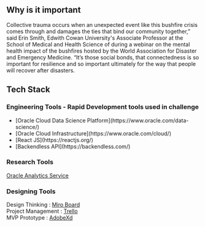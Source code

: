 ## Why is it important

Collective trauma occurs when an unexpected event like this bushfire crisis comes through and damages the ties that bind our community together,” said Erin Smith, Edwith Cowan University's Associate Professor at the School of Medical and Health Science of  during a webinar on the mental health impact of the bushfires hosted by the World Association for Disaster and Emergency Medicine. “It’s those social bonds, that connectedness is so important for resilience and so important ultimately for the way that people will recover after disasters.

## Tech Stack

### Engineering Tools - Rapid Development tools used in challenge
<ul>
    <li> [Oracle Cloud Data Science Platform](https://www.oracle.com/data-science/)</li>
    <li> [Oracle Cloud Infrastructure](https://www.oracle.com/cloud/) </li>
    <li> [React JS](https://reactjs.org/) </li>
    <li> [Backendless API](https://backendless.com/) </li>
</ul>

### Research Tools
[Oracle Analytics Service](https://docs.oracle.com/en/cloud/paas/analytics-cloud/index.html)

### Designing Tools
Design Thinking : [Miro Board](https://miro.com/app/board/o9J_lJ7gfeE=/) <br/>
Project Management : [Trello](https://trello.com/b/VGfm8ZnS/journey-i-do) <br/>
MVP Prototype : [AdobeXd](https://xd.adobe.com/view/36aa194e-176b-4d60-bb6e-e9ce70d0c128-63f9/?fullscreen) <br/>
